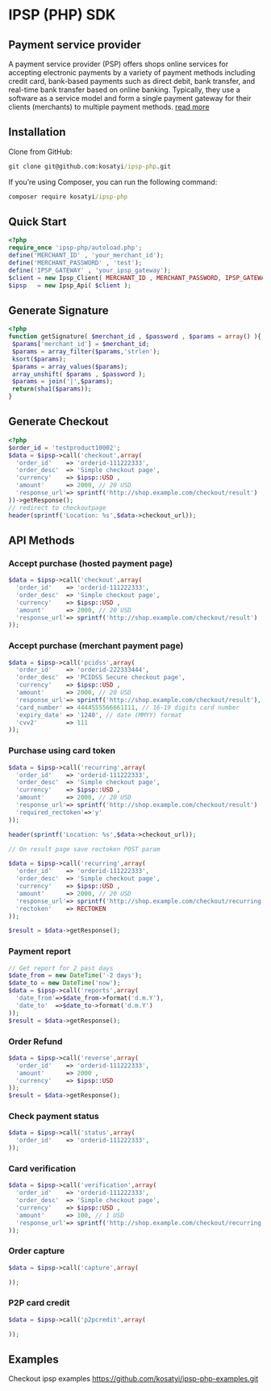 # IPSP (PHP) SDK

## Payment service provider
A payment service provider (PSP) offers shops online services for accepting electronic payments by a variety of payment methods including credit card, bank-based payments such as direct debit, bank transfer, and real-time bank transfer based on online banking. Typically, they use a software as a service model and form a single payment gateway for their clients (merchants) to multiple payment methods.
[read more](https://en.wikipedia.org/wiki/Payment_service_provider)

## Installation

Clone from GitHub:

```cmd
git clone git@github.com:kosatyi/ipsp-php.git
```

If you’re using Composer, you can run the following command:

```cmd
composer require kosatyi/ipsp-php
```
## Quick Start

```php
<?php
require_once 'ipsp-php/autoload.php';
define('MERCHANT_ID' , 'your_merchant_id');
define('MERCHANT_PASSWORD' , 'test');
define('IPSP_GATEWAY' , 'your_ipsp_gateway');
$client = new Ipsp_Client( MERCHANT_ID , MERCHANT_PASSWORD, IPSP_GATEWAY );
$ipsp   = new Ipsp_Api( $client );
```

## Generate Signature

```php
<?php
function getSignature( $merchant_id , $password , $params = array() ){
 $params['merchant_id'] = $merchant_id;
 $params = array_filter($params,'strlen');
 ksort($params);
 $params = array_values($params);
 array_unshift( $params , $password );
 $params = join('|',$params);
 return(sha1($params));
}
```

## Generate Checkout

```php
<?php
$order_id = 'testproduct10002';
$data = $ipsp->call('checkout',array(
  'order_id'    => 'orderid-111222333',
  'order_desc'  => 'Simple checkout page',
  'currency'    => $ipsp::USD ,
  'amount'      => 2000, // 20 USD
  'response_url'=> sprintf('http://shop.example.com/checkout/result')
))->getResponse();
// redirect to checkoutpage
header(sprintf('Location: %s',$data->checkout_url));
```

## API Methods
### Accept purchase (hosted payment page)
```php
$data = $ipsp->call('checkout',array(
  'order_id'    => 'orderid-111222333',
  'order_desc'  => 'Simple checkout page',
  'currency'    => $ipsp::USD ,
  'amount'      => 2000, // 20 USD
  'response_url'=> sprintf('http://shop.example.com/checkout/result')
));
```
### Accept purchase (merchant payment page)
```php
$data = $ipsp->call('pcidss',array(
  'order_id'    => 'orderid-222333444',
  'order_desc'  => 'PCIDSS Secure checkout page',
  'currency'    => $ipsp::USD ,
  'amount'      => 2000, // 20 USD
  'response_url'=> sprintf('http://shop.example.com/checkout/result'),
  'card_number' => 4444555566661111, // 16-19 digits card number
  'expiry_date' => '1240', // date (MMYY) format
  'cvv2'        => 111
));
```
### Purchase using card token
```php
$data = $ipsp->call('recurring',array(
  'order_id'    => 'orderid-111222333',
  'order_desc'  => 'Simple checkout page',
  'currency'    => $ipsp::USD ,
  'amount'      => 2000, // 20 USD
  'response_url'=> sprintf('http://shop.example.com/checkout/result')
  'required_rectoken'=>'y'
));

header(sprintf('Location: %s',$data->checkout_url));
```
```php
// On result page save rectoken POST param

$data = $ipsp->call('recurring',array(
  'order_id'    => 'orderid-111222333',
  'order_desc'  => 'Simple checkout page',
  'currency'    => $ipsp::USD ,
  'amount'      => 2000, // 20 USD
  'response_url'=> sprintf('http://shop.example.com/checkout/recurring'),
  'rectoken'    => RECTOKEN
));

$result = $data->getResponse();

```
### Payment report
```php
// Get report for 2 past days
$date_from = new DateTime('-2 days');
$date_to = new DateTime('now');
$data = $ipsp->call('reports',array(
  'date_from'=>$date_from->format('d.m.Y'),
  'date_to'  =>$date_to->format('d.m.Y')
));
$result = $data->getResponse();
```
### Order Refund
```php
$data = $ipsp->call('reverse',array(
  'order_id'    => 'orderid-111222333',
  'amount'      => 2000 ,
  'currency'    => $ipsp::USD
));
$result = $data->getResponse();
```
### Check payment status
```php
$data = $ipsp->call('status',array(
  'order_id'    => 'orderid-111222333',
));
```
### Card verification
```php
$data = $ipsp->call('verification',array(
  'order_id'    => 'orderid-111222333',
  'order_desc'  => 'Simple checkout page',
  'currency'    => $ipsp::USD ,
  'amount'      => 100, // 1 USD
  'response_url'=> sprintf('http://shop.example.com/checkout/recurring'),
));
```
### Order capture
```php
$data = $ipsp->call('capture',array(

));
```
### P2P card credit
```php
$data = $ipsp->call('p2pcredit',array(

));
```

## Examples

Checkout ipsp examples https://github.com/kosatyi/ipsp-php-examples.git
